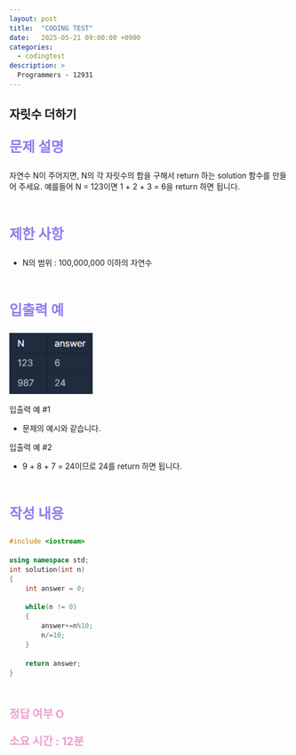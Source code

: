 ```yaml
---
layout: post
title:  "CODING TEST"
date:   2025-05-21 09:00:00 +0900
categories:
  - codingtest
description: >
  Programmers - 12931
---
```

## 자릿수 더하기

<p style = "color:#8f7cee; font-size:25px; font-weight:bold">
문제 설명
</p>

자연수 N이 주어지면, N의 각 자릿수의 합을 구해서 return 하는 solution 함수를 만들어 주세요.
예를들어 N = 123이면 1 + 2 + 3 = 6을 return 하면 됩니다.

<br/>

<p style = "color:#8f7cee; font-size:25px; font-weight:bold">
제한 사항
</p>

- N의 범위 : 100,000,000 이하의 자연수

<br/>

<p style = "color:#8f7cee; font-size:25px; font-weight:bold">
입출력 예
</p>

<img src = "../../assets/img/codingtest/12931.png" width = "150" height = "110">

입출력 예 #1
- 문제의 예시와 같습니다.

입출력 예 #2
- 9 + 8 + 7 = 24이므로 24를 return 하면 됩니다.

<br/>

<p style = "color:#8f7cee; font-size:25px; font-weight:bold">
작성 내용
</p>

```C++
#include <iostream>

using namespace std;
int solution(int n)
{
    int answer = 0;

    while(n != 0)
    {
        answer+=n%10;
        n/=10;
    }

    return answer;
}
```

<br/>

<p style = "color:#ed9ece; font-size:20px; font-weight:bold">
정답 여부 O
</p>

<p style = "color:#ed9ece; font-size:20px; font-weight:bold">
소요 시간 : 12분
</p>
